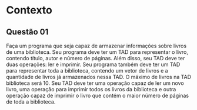 # Contexto

## Questão 01

Faça um programa que seja capaz de armazenar informações sobre livros de uma biblioteca.
Seu programa deve ter um TAD para representar o livro, contendo título, autor e número de páginas. Além disso, seu TAD deve ter duas operações: ler e imprimir.
Seu programa também deve ter um TAD para representar toda a biblioteca, contendo um vetor de livros e a quantidade de livros já armazenados nessa TAD.
O máximo de livros na TAD biblioteca será 10. Seu TAD deve ter uma operação capaz de ler um novo livro, uma operação para imprimir todos os livros da biblioteca e outra operação capaz de imprimir o livro que contém o maior número de páginas de toda a biblioteca.
